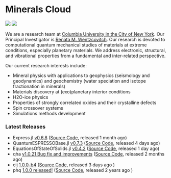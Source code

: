 # Minerals Cloud



[![](https://img.shields.io/twitter/follow/MineralsCloud?style=social)](https://twitter.com/MineralsCloud)
[![](https://img.shields.io/badge/Contact_Us-green.svg)](mailto:mineralscloud@protonmail.com)

We are a research team at [Columbia University in the City of New York](https://www.columbia.edu/).
Our Principal Investigator is [Renata M. Wentzcovitch](https://www.apam.columbia.edu/faculty/renata-wentzcovitch).
Our research is devoted to computational quantum mechanical studies of materials at extreme conditions, especially planetary materials. We address electronic, structural, and vibrational properties from a fundamental and inter-related perspective.

Our current research interests include:
- Mineral physics with applications to geophysics (seismology and geodynamics) and geochemistry (water speciation and isotope fractionation in minerals)
- Materials discovery at (exo)planetary interior conditions
- H2O-ice physics
- Properties of strongly correlated oxides and their crystalline defects
- Spin crossover systems
- Simulations methods development

### Latest Releases
- Express.jl [v0.6.8](https://github.com/MineralsCloud/Express.jl/releases/tag/v0.6.8) ([Source Code](https://github.com/MineralsCloud/Express.jl), released 1 month ago)
- QuantumESPRESSOBase.jl [v0.7.3](https://github.com/MineralsCloud/QuantumESPRESSOBase.jl/releases/tag/v0.7.3) ([Source Code](https://github.com/MineralsCloud/QuantumESPRESSOBase.jl), released 4 days ago)
- EquationsOfStateOfSolids.jl [v0.4.2](https://github.com/MineralsCloud/EquationsOfStateOfSolids.jl/releases/tag/v0.4.2) ([Source Code](https://github.com/MineralsCloud/EquationsOfStateOfSolids.jl), released 1 day ago)
- qha [v1.0.21 Bug fix and improvements](https://github.com/MineralsCloud/qha/releases/tag/v1.0.21) ([Source Code](https://github.com/MineralsCloud/qha), released 2 months ago)
- cij [1.0.0-b4](https://github.com/MineralsCloud/cij/releases/tag/1.0.0-b4) ([Source Code](https://github.com/MineralsCloud/cij), released 3 days ago )
- phq [1.0.0 released!](https://github.com/MineralsCloud/phq/releases/tag/1.0.0) ([Source Code](https://github.com/MineralsCloud/phq), released 2 years ago )
